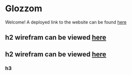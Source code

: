 # Glozzom

Welcome! A deployed link to the website can be found [here](https://websiteurl_tbc.com)

## h2 wirefram can be viewed [here](https://github.com/sherryrich/glozzom/blob/main/assets/wireframes/glozzam_wireframe.pdf)
## h2 wirefram can be viewed [here](https://github.com/sherryrich/glozzom/blob/main/assets/wireframes/glozzom2.png)
### h3
